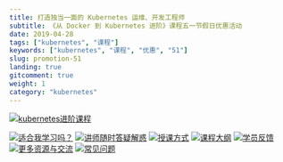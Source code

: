 ```yaml
---
title: 打造独当一面的 Kubernetes 运维、开发工程师
subtitle: 《从 Docker 到 Kubernetes 进阶》课程五一节假日优惠活动
date: 2019-04-28
tags: ["kubernetes", "课程"]
keywords: ["kubernetes", "课程", "优惠", "51"]
slug: promotion-51
landing: true
gitcomment: true
weight: 1
category: "kubernetes"
---
```


[![kubernetes进阶课程](https://bxdc-static.oss-cn-beijing.aliyuncs.com/images/9mogk.png)](/post/promotion-51)
<!--more-->
[![适合我学习吗？](https://bxdc-static.oss-cn-beijing.aliyuncs.com/images/0nm3b.png)](https://youdianzhishi.com/course/6n8xd6/)
[![讲师随时答疑解惑](https://bxdc-static.oss-cn-beijing.aliyuncs.com/images/kvgkl.png)](https://youdianzhishi.com/course/6n8xd6/)
[![授课方式](https://bxdc-static.oss-cn-beijing.aliyuncs.com/images/k8s-teach-type.png)](https://youdianzhishi.com/course/6n8xd6/)
[![课程大纲](https://bxdc-static.oss-cn-beijing.aliyuncs.com/images/o8hxq.png)](https://youdianzhishi.com/course/6n8xd6/)
[![学员反馈](https://bxdc-static.oss-cn-beijing.aliyuncs.com/images/ietoa.png)](https://youdianzhishi.com/course/6n8xd6/)
[![更多资源与交流](https://bxdc-static.oss-cn-beijing.aliyuncs.com/images/jel5z.png)](https://youdianzhishi.com/course/6n8xd6/)
[![常见问题](https://bxdc-static.oss-cn-beijing.aliyuncs.com/images/doy0i.png)](https://youdianzhishi.com/course/6n8xd6/)
